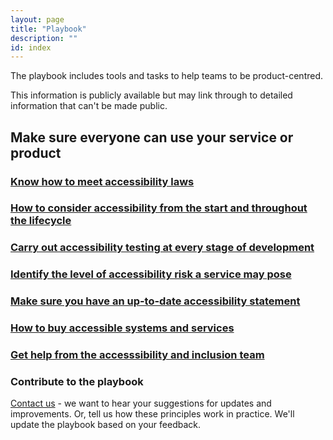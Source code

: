 ```yaml
---
layout: page
title: "Playbook"
description: ""
id: index
---
```


The playbook includes tools and tasks to help teams to be product-centred.

This information is publicly available but may link through to detailed information that can't be made public.


<!-- 1. Understand the problem you're trying to solve  
[Read more about principle 1](https://ukhomeoffice.github.io/playbook/problem/)-->

<!-- 2. Know the value your product will bring  
[Read more about principle 2](https://ukhomeoffice.github.io/playbook/know-the-value-your-product-will-bring/)-->

<!-- 3. Design with users  
[Read more about principle 3](https://ukhomeoffice.github.io/playbook/be-user-centred/)-->

## Make sure everyone can use your service or product

### [Know how to meet accessibility laws](https://ukhomeoffice.github.io/playbook/accessibility-law/)

### [How to consider accessibility from the start and throughout the lifecycle](https://ukhomeoffice.github.io/playbook/accessibility-from-start/)

### [Carry out accessibility testing at every stage of development](https://ukhomeoffice.github.io/playbook/accessibility-testing/)

### [Identify the level of accessibility risk a service may pose](https://ukhomeoffice.github.io/playbook/accessibility-risk/)

### [Make sure you have an up-to-date accessibility statement](https://ukhomeoffice.github.io/playbook/accessibility-statement/)

### [How to buy accessible systems and services](https://ukhomeoffice.github.io/playbook/accessibility-buy/)

### [Get help from the accesssibility and inclusion team](https://ukhomeoffice.github.io/playbook/accessibility-help/)


<!-- ### Establish your team  
[Have the right roles in place to work together](https://ukhomeoffice.github.io/playbook/team/)-->

<!-- ### Use appropriate delivery methods  
[How effective delivery helps to achieve your outcomes](https://ukhomeoffice.github.io/playbook/delivery-methods/)-->


<!-- 6. Iterate, improve and evaluate  
[Read more about principle 6](https://ukhomeoffice.github.io/playbook/delivery-methods/)-->

<!--7. Meet standards  
[Read more about principle 7](https://ukhomeoffice.github.io/playbook/standards-governance/)-->

<!--9. Collaborate and contribute  
[Read more about principle 9](https://ukhomeoffice.github.io/playbook/collaborate/)-->

<!--10. Share and reuse  
[Read more about principle 10](https://ukhomeoffice.github.io/playbook/share/)-->

<!--11. Keep users safe  
[Read more about principle 11](https://ukhomeoffice.github.io/playbook/safe/)-->

<!--12. Work in the open  
[Read more about principle 12](https://ukhomeoffice.github.io/playbook/open/)-->

<!--13. Choose the right technical approach  
[Read more about principle 13](https://ukhomeoffice.github.io/playbook/platforms-and-technology/)-->






### Contribute to the playbook
[Contact us](https://ukhomeoffice.github.io/playbook/contact/) - we want to hear your suggestions for updates and improvements. Or, tell us how these principles work in practice. We'll update the playbook based on your feedback. 

